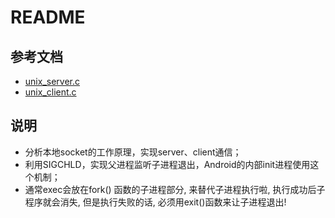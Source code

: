 # README

## 参考文档

* [unix_server.c](https://gist.github.com/tscho/397539)
* [unix_client.c](https://gist.github.com/tscho/397591)

## 说明

* 分析本地socket的工作原理，实现server、client通信；
* 利用SIGCHLD，实现父进程监听子进程退出，Android的内部init进程使用这个机制；
* 通常exec会放在fork() 函数的子进程部分, 来替代子进程执行啦, 执行成功后子程序就会消失,  但是执行失败的话, 必须用exit()函数来让子进程退出!
